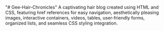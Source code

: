 "# Gee-Hair-Chronicles" 
A captivating hair blog created using HTML and CSS, featuring href references for easy navigation, aesthetically pleasing images, interactive containers, videos, tables, user-friendly forms, organized lists, and seamless CSS styling integration. 
